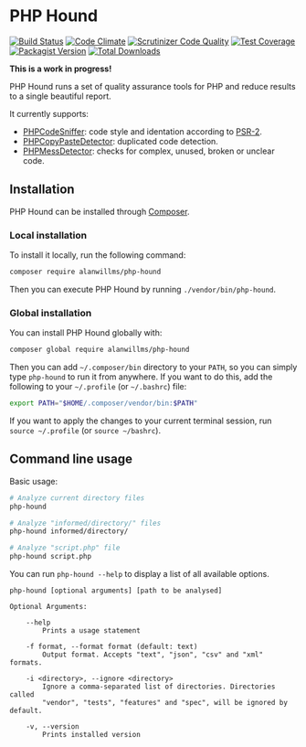 # PHP Hound

[![Build Status](https://travis-ci.org/alanwillms/php-hound.svg?branch=master)](https://travis-ci.org/alanwillms/php-hound)
[![Code Climate](https://codeclimate.com/github/alanwillms/php-hound/badges/gpa.svg)](https://codeclimate.com/github/alanwillms/php-hound)
[![Scrutinizer Code Quality](https://scrutinizer-ci.com/g/alanwillms/php-hound/badges/quality-score.png?b=master)](https://scrutinizer-ci.com/g/alanwillms/php-hound/?branch=master)
[![Test Coverage](https://codeclimate.com/github/alanwillms/php-hound/badges/coverage.svg)](https://codeclimate.com/github/alanwillms/php-hound/coverage)
[![Packagist Version](https://img.shields.io/packagist/v/alanwillms/php-hound.svg)](https://packagist.org/packages/alanwillms/php-hound)
[![Total Downloads](https://img.shields.io/packagist/dt/alanwillms/php-hound.svg)](https://packagist.org/packages/alanwillms/php-hound)

**This is a work in progress!**

PHP Hound runs a set of quality assurance tools for PHP and reduce results to
a single beautiful report.

It currently supports:

* [PHPCodeSniffer](https://github.com/squizlabs/PHP_CodeSniffer): code style and
  identation according to [PSR-2](http://www.php-fig.org/psr/psr-2/).
* [PHPCopyPasteDetector](https://github.com/sebastianbergmann/phpcpd):
  duplicated code detection.
* [PHPMessDetector](https://github.com/phpmd/phpmd): checks for complex, unused,
  broken or unclear code.

## Installation

PHP Hound can be installed through [Composer](https://getcomposer.org).

### Local installation

To install it locally, run the following command:

```bash
composer require alanwillms/php-hound
```

Then you can execute PHP Hound by running `./vendor/bin/php-hound`.

### Global installation

You can install PHP Hound globally with:

```bash
composer global require alanwillms/php-hound
```

Then you can add `~/.composer/bin` directory to your `PATH`, so you can
simply type `php-hound` to run it from anywhere. If you want to do this,
add the following to your `~/.profile` (or `~/.bashrc`) file:

```bash
export PATH="$HOME/.composer/vendor/bin:$PATH"
```

If you want to apply the changes to your current terminal session, run
`source ~/.profile` (or `source ~/bashrc`).

## Command line usage
Basic usage:

```bash
# Analyze current directory files
php-hound

# Analyze "informed/directory/" files
php-hound informed/directory/

# Analyze "script.php" file
php-hound script.php
```

You can run `php-hound --help` to display a list of all available options.

```
php-hound [optional arguments] [path to be analysed]

Optional Arguments:

    --help
        Prints a usage statement

    -f format, --format format (default: text)
        Output format. Accepts "text", "json", "csv" and "xml" formats.

    -i <directory>, --ignore <directory>
        Ignore a comma-separated list of directories. Directories called
        "vendor", "tests", "features" and "spec", will be ignored by default.

    -v, --version
        Prints installed version
```
